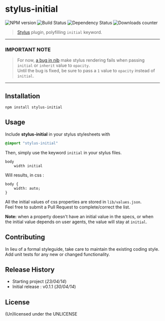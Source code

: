 # stylus-initial

![NPM version](http://img.shields.io/npm/v/stylus-initial.svg) ![Build Status](http://img.shields.io/travis/leny/stylus-initial.svg) ![Dependency Status](https://david-dm.org/leny/stylus-initial.svg) ![Downloads counter](http://img.shields.io/npm/dm/stylus-initial.svg)

> [Stylus](http://learnboost.github.io/stylus/) plugin, polyfilling `initial` keyword.

* * *

### IMPORTANT NOTE

> For now, [a bug in nib](https://github.com/visionmedia/nib/pull/252) make stylus rendering fails when passing `initial` or `inherit` value to `opacity`.  
> Until the bug is fixed, be sure to pass a `1` value to `opacity` instead of `initial`.

* * *

## Installation

```
npm install stylus-initial
```

## Usage

Include **stylus-initial** in your stylus stylesheets with

```css
@import "stylus-initial"
```

Then, simply use the keyword `initial` in your stylus files.

```stylus
body
    width initial
```

Will results, in css : 

```stylus
body {
    width: auto;
}
```

All the initial values of css properties are stored in `lib/values.json`.  
Feel free to submit a Pull Request to complete/correct the list.

**Note:** when a property doesn't have an initial value in the specs, or when the initial value depends on user agents, the value will stay at `initial`.

## Contributing

In lieu of a formal styleguide, take care to maintain the existing coding style.  
Add unit tests for any new or changed functionality.

## Release History

* Starting project (*23/04/14*)
* Initial release : v0.1.1 (*30/04/14*)

## License
(Un)licensed under the UNLICENSE
